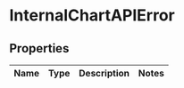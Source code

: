# InternalChartAPIError

## Properties
Name | Type | Description | Notes
------------ | ------------- | ------------- | -------------
